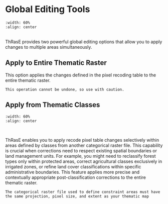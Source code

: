 # Global Editing Tools

```{image} images/global_editing_tools.webp
:width: 60%
:align: center
```
<br>
ThRasE provides two powerful global editing options that allow you to apply changes to multiple areas simultaneously.

## Apply to Entire Thematic Raster

This option applies the changes defined in the pixel recoding table to the entire thematic raster.

```{warning}
This operation cannot be undone, so use with caution.
```

## Apply from Thematic Classes

```{image} images/global_editing_classes.webp
:width: 60%
:align: center
```
<br>

ThRasE enables you to apply recode pixel table changes selectively within areas defined by classes from another categorical raster file. This capability is crucial when corrections need to respect existing spatial boundaries or land management units. For example, you might need to reclassify forest types only within protected areas, correct agricultural classes exclusively in irrigated zones, or refine land cover classifications within specific administrative boundaries. This feature applies more precise and contextually appropriate post-classification corrections to the entire thematic raster.

```{warning}
The categorical raster file used to define constraint areas must have the same projection, pixel size, and extent as your thematic map
```

